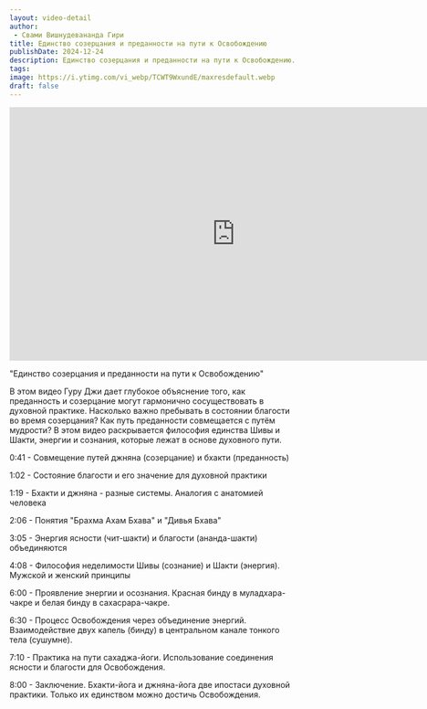 ```yaml
---
layout: video-detail
author:
 - Свами Вишнудевананда Гири
title: Единство созерцания и преданности на пути к Освобождению
publishDate: 2024-12-24
description: Единство созерцания и преданности на пути к Освобождению. 
tags: 
image: https://i.ytimg.com/vi_webp/TCWT9WxundE/maxresdefault.webp
draft: false
---
```


<iframe width="790" height="444" src="https://www.youtube.com/embed/TCWT9WxundE" frameborder="0" allowfullscreen=""></iframe> 

  "Единство созерцания и преданности на пути к Освобождению"

 В этом видео Гуру Джи дает глубокое объяснение того, как преданность и созерцание могут гармонично сосуществовать в духовной практике. Насколько важно пребывать в состоянии благости во время созерцания? Как путь преданности совмещается с путём мудрости? В этом видео раскрывается философия единства Шивы и Шакти, энергии и сознания, которые лежат в основе духовного пути.

  
 0:41 - Совмещение путей джняна (созерцание) и бхакти (преданность)

 1:02 - Состояние благости и его значение для духовной практики

 1:19 - Бхакти и джняна - разные системы. Аналогия с анатомией человека

 2:06 - Понятия "Брахма Ахам Бхава" и "Дивья Бхава"

 3:05 - Энергия ясности (чит-шакти) и благости (ананда-шакти) объединяются

 4:08 - Философия неделимости Шивы (сознание) и Шакти (энергия). Мужской и женский принципы

 6:00 - Проявление энергии и осознания. Красная бинду в муладхара-чакре и белая бинду в сахасрара-чакре.

 6:30 - Процесс Освобождения через объединение энергий. Взаимодействие двух капель (бинду) в центральном канале тонкого тела (сушумне).

 7:10 - Практика на пути сахаджа-йоги. Использование соединения ясности и благости для Освобождения.

 8:00 - Заключение. Бхакти-йога и джняна-йога две ипостаси духовной практики. Только их единством можно достичь Освобождения.

  

 